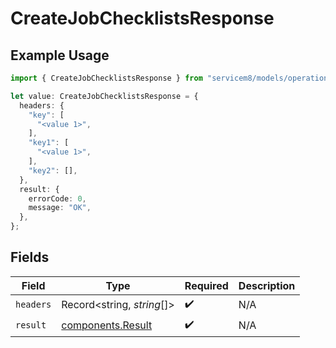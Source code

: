 # CreateJobChecklistsResponse

## Example Usage

```typescript
import { CreateJobChecklistsResponse } from "servicem8/models/operations";

let value: CreateJobChecklistsResponse = {
  headers: {
    "key": [
      "<value 1>",
    ],
    "key1": [
      "<value 1>",
    ],
    "key2": [],
  },
  result: {
    errorCode: 0,
    message: "OK",
  },
};
```

## Fields

| Field                                                  | Type                                                   | Required                                               | Description                                            |
| ------------------------------------------------------ | ------------------------------------------------------ | ------------------------------------------------------ | ------------------------------------------------------ |
| `headers`                                              | Record<string, *string*[]>                             | :heavy_check_mark:                                     | N/A                                                    |
| `result`                                               | [components.Result](../../models/components/result.md) | :heavy_check_mark:                                     | N/A                                                    |